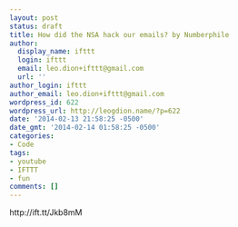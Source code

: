 ```yaml
---
layout: post
status: draft
title: How did the NSA hack our emails? by Numberphile
author:
  display_name: ifttt
  login: ifttt
  email: leo.dion+ifttt@gmail.com
  url: ''
author_login: ifttt
author_email: leo.dion+ifttt@gmail.com
wordpress_id: 622
wordpress_url: http://leogdion.name/?p=622
date: '2014-02-13 21:58:25 -0500'
date_gmt: '2014-02-14 01:58:25 -0500'
categories:
- Code
tags:
- youtube
- IFTTT
- fun
comments: []
---
```

<p>http:&#47;&#47;ift.tt&#47;Jkb8mM</p>
